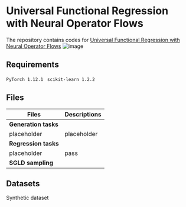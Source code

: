 # Universal Functional Regression with Neural Operator Flows
The repository contains codes for [Universal Functional Regression with Neural Operator Flows](https://arxiv.org/abs/2404.02986)
![image](https://github.com/yzshi5/OpFlow/assets/109268435/d8e1858c-eae4-4fc8-a52c-84d8e19b86e3)


## Requirements
``PyTorch 1.12.1 ``
``scikit-learn 1.2.2 ``


## Files 
| Files | Descriptions|
|-------|-------------|
|**Generation tasks**|
|placeholder|placeholder|
|**Regression tasks**|
|placeholder|pass|
|**SGLD sampling**|




## Datasets
Synthetic dataset 
